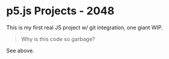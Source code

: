 # p5.js Projects - 2048
This is my first real JS project w/ git integration, one giant WIP.

>Why is this code so garbage?

See above.
